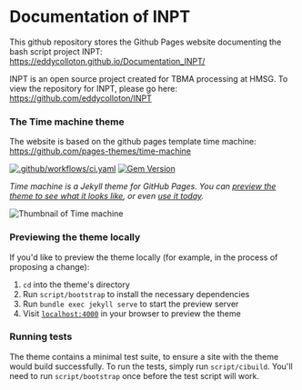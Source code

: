 # Documentation of INPT

This github repository stores the Github Pages website documenting the bash script project INPT: https://eddycolloton.github.io/Documentation_INPT/

INPT is an open source project created for TBMA processing at HMSG. To view the repository for INPT, please go here: https://github.com/eddycolloton/INPT 

### The Time machine theme

The website is based on the github pages template time machine: https://github.com/pages-themes/time-machine

[![.github/workflows/ci.yaml](https://github.com/pages-themes/time-machine/actions/workflows/ci.yaml/badge.svg)](https://github.com/pages-themes/time-machine/actions/workflows/ci.yaml) [![Gem Version](https://badge.fury.io/rb/jekyll-theme-time-machine.svg)](https://badge.fury.io/rb/jekyll-theme-time-machine)

*Time machine is a Jekyll theme for GitHub Pages. You can [preview the theme to see what it looks like](http://pages-themes.github.io/time-machine), or even [use it today](#usage).*

![Thumbnail of Time machine](thumbnail.png)

### Previewing the theme locally

If you'd like to preview the theme locally (for example, in the process of proposing a change):

1. `cd` into the theme's directory
2. Run `script/bootstrap` to install the necessary dependencies
3. Run `bundle exec jekyll serve` to start the preview server
4. Visit [`localhost:4000`](http://localhost:4000) in your browser to preview the theme

### Running tests

The theme contains a minimal test suite, to ensure a site with the theme would build successfully. To run the tests, simply run `script/cibuild`. You'll need to run `script/bootstrap` once before the test script will work.